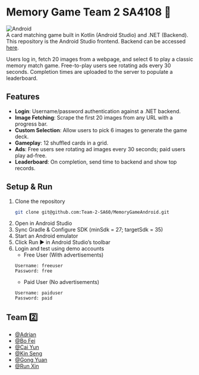 # Memory Game Team 2 SA4108 🎴
![Android](https://img.shields.io/badge/Android-3DDC84?style=for-the-badge&logo=android&logoColor=white)
\
A card matching game built in Kotlin (Android Studio) and .NET (Backend). This repository is the Android Studio frontend. Backend can be accessed [here](https://github.com/Team-2-SA60/MemoryGameBackEnd.git).

Users log in, fetch 20 images from a webpage, and select 6 to play a classic memory match game.  Free-to-play users see rotating ads every 30 seconds. Completion times are uploaded to the server to populate a leaderboard.

## Features

- **Login**: Username/password authentication against a .NET backend.  
- **Image Fetching**: Scrape the first 20 images from any URL with a progress bar.  
- **Custom Selection**: Allow users to pick 6 images to generate the game deck.  
- **Gameplay**: 12 shuffled cards in a grid.  
- **Ads**: Free users see rotating ad images every 30 seconds; paid users play ad-free.  
- **Leaderboard**: On completion, send time to backend and show top records.

## Setup & Run

1. Clone the repository
   ```bash
   git clone git@github.com:Team-2-SA60/MemoryGameAndroid.git
   
2. Open in Android Studio
3. Sync Gradle & Configure SDK (minSdk = 27; targetSdk = 35)
4. Start an Android emulator
5. Click Run ▶️ in Android Studio’s toolbar
6. Login and test using demo accounts
   - Free User (With advertisements)
   ```
   Username: freeuser
   Password: free
   ```
   - Paid User (No advertisements)
   ```
   Username: paiduser
   Password: paid
   ```
## Team 2️⃣

- [@Adrian](https://github.com/adriantlh)
- [@Bo Fei](https://github.com/Bofei2058)
- [@Cai Yun](https://github.com/vegecloud)
- [@Kin Seng](https://github.com/im-ksc)
- [@Gong Yuan](https://github.com/gongyuannn)
- [@Run Xin](https://github.com/ZRX471)
